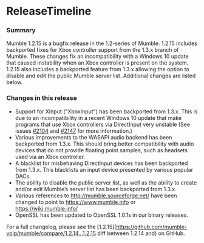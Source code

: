 # ReleaseTimeline
<!-- I derived the content of this page from the 1.2.15 release blog post: http://blog.mumble.info/mumble-1-2-15/ -->
### Summary 
Mumble 1.2.15 is a bugfix release in the 1.2-series of Mumble. 1.2.15 includes backported fixes for Xbox controller support from the 1.3.x branch of Mumble. These changes fix an incompatibility with a Windows 10 update that caused instability when an Xbox controller is present on the system. 1.2.15 also includes a backported feature from 1.3.x allowing the option to disable and edit the public Mumble server list. Additional changes are listed below.

### Changes in this release 

* Support for XInput ("XboxInput") has been backported from 1.3.x. This is due to an incompatibility in a recent Windows 10 update that make programs that use Xbox controllers via DirectInput very unstable (See issues  [#2104](https://github.com/mumble-voip/mumble/issues/2104) and  [#2147](https://github.com/mumble-voip/mumble/issues/2147) for more information.)
* Various improvements to the WASAPI audio backend has been backported from 1.3.x. This should bring better compatibility with audio devices that do not provide floating point samples, such as headsets used via an Xbox controller.
* A blacklist for misbehaving DirectInput devices has been backported from 1.3.x. This blacklists an input device presented by various popular DACs.
* The ability to disable the public server list, as well as the ability to create and/or edit Mumble’s server list has been backported from 1.3.x.
* Various references to http://mumble.sourceforge.net/ have been changed to point to https://www.mumble.info or https://wiki.mumble.info/
* OpenSSL has been updated to OpenSSL 1.0.1s in our binary releases.

For a full changelog, please see the  [1.2.15](https://github.com/mumble-voip/mumble/compare/1.2.14...1.2.15 diff between 1.2.14 and) on GitHub.


